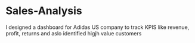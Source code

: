 # Sales-Analysis
I designed a dashboard for Adidas US company to track KPIS like revenue, profit, returns and aslo identified higjh value customers
